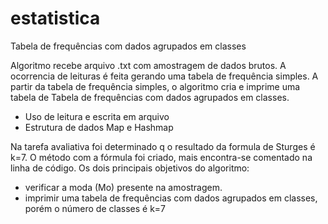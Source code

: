 # estatistica
Tabela de frequências com dados agrupados em classes 

Algoritmo recebe arquivo .txt com amostragem de dados brutos. A ocorrencia de leituras é feita gerando uma tabela de frequência simples.
A partir da tabela de frequência simples, o algoritmo cria e imprime uma tabela de Tabela de frequências com dados agrupados em classes.

- Uso de leitura e escrita em arquivo
- Estrutura de dados Map e Hashmap

Na tarefa avaliativa foi determinado q o resultado da formula de Sturges é k=7. O método com a fórmula foi criado, mais encontra-se comentado na linha de código. 
Os dois principais objetivos do algoritmo:
- verificar a moda (Mo) presente na amostragem.
- imprimir uma tabela de frequências com dados agrupados em classes, porém o número de classes é k=7 
